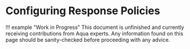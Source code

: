 # Configuring Response Policies

!!! example "Work in Progress"
    This document is unfinished and currently receiving contributions from Aqua experts. Any information found on this page should be sanity-checked before proceeding with any advice.
